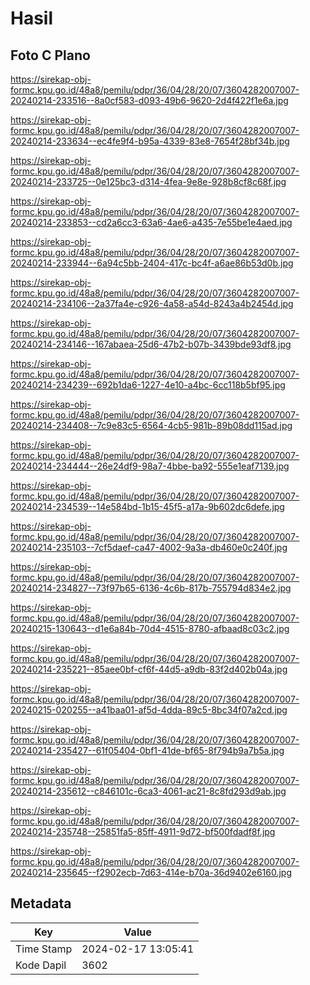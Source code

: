 # Hasil

## Foto C Plano

https://sirekap-obj-formc.kpu.go.id/48a8/pemilu/pdpr/36/04/28/20/07/3604282007007-20240214-233516--8a0cf583-d093-49b6-9620-2d4f422f1e6a.jpg

https://sirekap-obj-formc.kpu.go.id/48a8/pemilu/pdpr/36/04/28/20/07/3604282007007-20240214-233634--ec4fe9f4-b95a-4339-83e8-7654f28bf34b.jpg

https://sirekap-obj-formc.kpu.go.id/48a8/pemilu/pdpr/36/04/28/20/07/3604282007007-20240214-233725--0e125bc3-d314-4fea-9e8e-928b8cf8c68f.jpg

https://sirekap-obj-formc.kpu.go.id/48a8/pemilu/pdpr/36/04/28/20/07/3604282007007-20240214-233853--cd2a6cc3-63a6-4ae6-a435-7e55be1e4aed.jpg

https://sirekap-obj-formc.kpu.go.id/48a8/pemilu/pdpr/36/04/28/20/07/3604282007007-20240214-233944--6a94c5bb-2404-417c-bc4f-a6ae86b53d0b.jpg

https://sirekap-obj-formc.kpu.go.id/48a8/pemilu/pdpr/36/04/28/20/07/3604282007007-20240214-234106--2a37fa4e-c926-4a58-a54d-8243a4b2454d.jpg

https://sirekap-obj-formc.kpu.go.id/48a8/pemilu/pdpr/36/04/28/20/07/3604282007007-20240214-234146--167abaea-25d6-47b2-b07b-3439bde93df8.jpg

https://sirekap-obj-formc.kpu.go.id/48a8/pemilu/pdpr/36/04/28/20/07/3604282007007-20240214-234239--692b1da6-1227-4e10-a4bc-6cc118b5bf95.jpg

https://sirekap-obj-formc.kpu.go.id/48a8/pemilu/pdpr/36/04/28/20/07/3604282007007-20240214-234408--7c9e83c5-6564-4cb5-981b-89b08dd115ad.jpg

https://sirekap-obj-formc.kpu.go.id/48a8/pemilu/pdpr/36/04/28/20/07/3604282007007-20240214-234444--26e24df9-98a7-4bbe-ba92-555e1eaf7139.jpg

https://sirekap-obj-formc.kpu.go.id/48a8/pemilu/pdpr/36/04/28/20/07/3604282007007-20240214-234539--14e584bd-1b15-45f5-a17a-9b602dc6defe.jpg

https://sirekap-obj-formc.kpu.go.id/48a8/pemilu/pdpr/36/04/28/20/07/3604282007007-20240214-235103--7cf5daef-ca47-4002-9a3a-db460e0c240f.jpg

https://sirekap-obj-formc.kpu.go.id/48a8/pemilu/pdpr/36/04/28/20/07/3604282007007-20240214-234827--73f97b65-6136-4c6b-817b-755794d834e2.jpg

https://sirekap-obj-formc.kpu.go.id/48a8/pemilu/pdpr/36/04/28/20/07/3604282007007-20240215-130643--d1e6a84b-70d4-4515-8780-afbaad8c03c2.jpg

https://sirekap-obj-formc.kpu.go.id/48a8/pemilu/pdpr/36/04/28/20/07/3604282007007-20240214-235221--85aee0bf-cf6f-44d5-a9db-83f2d402b04a.jpg

https://sirekap-obj-formc.kpu.go.id/48a8/pemilu/pdpr/36/04/28/20/07/3604282007007-20240215-020255--a41baa01-af5d-4dda-89c5-8bc34f07a2cd.jpg

https://sirekap-obj-formc.kpu.go.id/48a8/pemilu/pdpr/36/04/28/20/07/3604282007007-20240214-235427--61f05404-0bf1-41de-bf65-8f794b9a7b5a.jpg

https://sirekap-obj-formc.kpu.go.id/48a8/pemilu/pdpr/36/04/28/20/07/3604282007007-20240214-235612--c846101c-6ca3-4061-ac21-8c8fd293d9ab.jpg

https://sirekap-obj-formc.kpu.go.id/48a8/pemilu/pdpr/36/04/28/20/07/3604282007007-20240214-235748--25851fa5-85ff-4911-9d72-bf500fdadf8f.jpg

https://sirekap-obj-formc.kpu.go.id/48a8/pemilu/pdpr/36/04/28/20/07/3604282007007-20240214-235645--f2902ecb-7d63-414e-b70a-36d9402e6160.jpg


## Metadata

| Key        | Value               |
| ---------- | ------------------- |
| Time Stamp | 2024-02-17 13:05:41 |
| Kode Dapil | 3602                |



